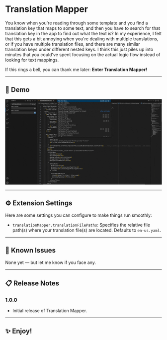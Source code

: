 # Translation Mapper

You know when you're reading through some template and you find a translation key that maps to some text, and then you have to search for that translation key in the app to find out what the text is?
In my experience, I felt that this gets a bit annoying when you're dealing with multiple translations, or if you have multiple translation files, and there are many similar translation keys under different nested keys.
I think this just piles up into minutes that you could've spent focusing on the actual logic flow instead of looking for text mappings.

If this rings a bell, you can thank me later:
**Enter Translation Mapper!**

---

## 🚀 Demo

![Translation Mapper](images/translation-mapper.gif)

---

## ⚙️ Extension Settings

Here are some settings you can configure to make things run smoothly:

- `translationMapper.translationFilePaths`: Specifies the relative file path(s) where your translation file(s) are located.
  Defaults to `en-us.yaml`.

---

## 🐞 Known Issues

None yet — but let me know if you face any.

---

## 📋 Release Notes

### 1.0.0
- Initial release of Translation Mapper.

---

## ✨ Enjoy!
